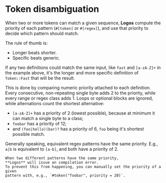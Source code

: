 # Token disambiguation

When two or more tokens can match a given sequence, **Logos** compute the
priority of each pattern (`#[token]` or `#[regex]`), and use that priority
to decide which pattern should match.

The rule of thumb is:

+ Longer beats shorter.
+ Specific beats generic.

If any two definitions could match the same input, like `fast` and `[a-zA-Z]+`
in the example above, it's the longer and more specific definition of `Token::Fast`
that will be the result.

This is done by comparing numeric priority attached to each definition. Every
consecutive, non-repeating single byte adds 2 to the priority, while every range
or regex class adds 1.
Loops or optional blocks are ignored, while alternations count the shortest alternative:

+ `[a-zA-Z]+` has a priority of 2 (lowest possible), because at minimum it can
  match a single byte to a class;
+ `foobar` has a priority of 12;
+ and `(foo|hello)(bar)?` has a priority of 6, `foo` being it's shortest possible match.

Generally speaking, equivalent regex patterns have the same priority. E.g.,
`a|b` is equivalent to `[a-b]`, and both have a priority of 2.

```admonish info
When two different patterns have the same priority,
**Logos** will issue an compilation error.
To prevent this from happening, you can manually set the priority of a given
pattern with, e.g., `#token("foobar", priority = 20)`.
```
